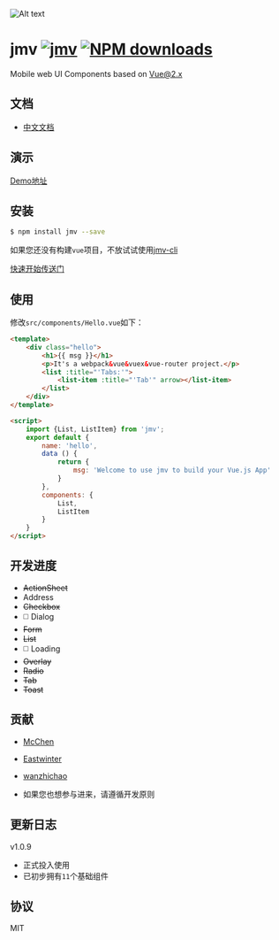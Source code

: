 ![Alt text](https://avatars2.githubusercontent.com/u/26159884?v=3&s=200)

# jmv [![jmv](https://img.shields.io/npm/v/jmv.svg?style=flat-square)](https://www.npmjs.org/package/jmv) [![NPM downloads](https://img.shields.io/npm/dm/jmv.svg?style=flat-square)](https://npmjs.org/package/jmv) 

Mobile web UI Components based on Vue@2.x

## 文档

- [中文文档](docs/README.md)

## 演示

[Demo地址](http://demo.jr.jd.com/finance/mobile/base/jmv/1.0.9/index.html)

## 安装

```bash
$ npm install jmv --save
```

如果您还没有构建`vue`项目，不放试试使用[jmv-cli](https://github.com/jmv-team/jmv-cli)

[快速开始传送门](docs/QuickStart.md)

## 使用

修改`src/components/Hello.vue`如下：

```html
<template>
    <div class="hello">
        <h1>{{ msg }}</h1>
        <p>It's a webpack&vue&vuex&vue-router project.</p>
        <list :title="'Tabs:'">
            <list-item :title="'Tab'" arrow></list-item>
        </list>
    </div>
</template>

<script>
    import {List, ListItem} from 'jmv';
    export default {
        name: 'hello',
        data () {
            return {
                msg: 'Welcome to use jmv to build your Vue.js App'
            }
        },
        components: {
            List,
            ListItem
        }
    }
</script>
```

## 开发进度

- ~~ActionSheet~~
- Address
- ~~Checkbox~~
- :white_medium_square: Dialog
- ~~Form~~
- ~~List~~
- :white_medium_square: Loading
- ~~Overlay~~
- ~~Radio~~
- ~~Tab~~
- ~~Toast~~

## 贡献

- [McChen](https://github.com/ChenJiaH)

- [Eastwinter](https://github.com/Eastwinter)

- [wanzhichao](https://github.com/wanzhichao)

- 如果您也想参与进来，请遵循开发原则

## 更新日志

v1.0.9

- 正式投入使用
- 已初步拥有`11`个基础组件

## 协议

MIT

